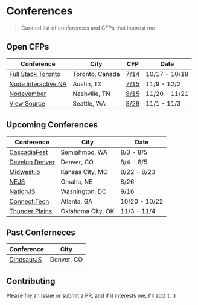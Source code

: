 # Conferences

> Curated list of conferences and CFPs that interest me

## Open CFPs

Conference                | City                   | CFP           | Date
------------------------- | ---------------------- | ------------- | -------------
[Full Stack Toronto][11]  | Toronto, Canada        | [7/14][12]    | 10/17 - 10/18
[Node Interactive NA][13] | Austin, TX             | [7/15][14]    | 11/9 - 12/2
[Nodevember][7]           | Nashville, TN          | [8/15][8]     | 11/20 - 11/21
[View Source][9]          | Seattle, WA            | [8/29][10]    | 11/1 - 11/3

## Upcoming Conferences

Conference                | City                   | Date
------------------------- | ---------------------- | -------------
[CascadiaFest][15]        | Semiahmoo, WA          | 8/3 - 8/5
[Develop Denver][16]      | Denver, CO             | 8/4 - 8/5
[Midwest.io][17]          | Kansas City, MO        | 8/22 - 8/23
[NEJS][18]                | Omaha, NE              | 8/26
[NationJS][1]             | Washington, DC         | 9/16
[Connect.Tech][3]         | Atlanta, GA            | 10/20 - 10/22
[Thunder Plains][5]       | Oklahoma City, OK      | 11/3 - 11/4

## Past Conferneces

Conference                | City
------------------------- | ----------------------
[DinosaurJS][19]          | Denver, CO


## Contributing

Please file an issue or submit a PR, and if it interests me, I'll add it. :)

[1]: http://nationjs.com/
[3]: http://connect.tech/
[5]: http://thunderplainsconf.com/
[7]: http://nodevember.org/
[8]: https://www.papercall.io/nodevember2016
[9]: https://viewsourceconf.org/seattle-2016/
[10]: https://viewsourceconf.org/seattle-2016/cfp/
[11]: http://fsto.co/
[12]: http://fsto.co/speak/
[13]: http://events.linuxfoundation.org/events/node-interactive
[14]: https://www.conferenceabstracts.com/cfp2/login.asp?EventKey=VSIHQOEU
[15]: http://2016.cascadiafest.org/
[16]: https://developdenver.org/
[17]: https://midwest.io/
[18]: https://nejsconf.com/
[19]: https://dinosaurjs.org/
